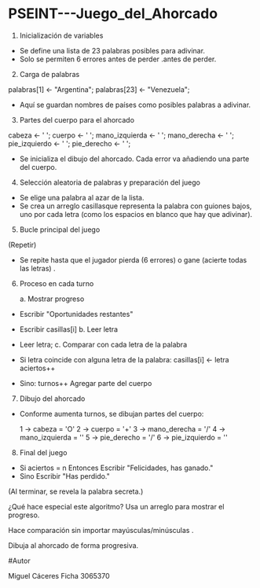 # PSEINT---Juego_del_Ahorcado
1. Inicialización de variables

- Se define una lista de 23 palabras posibles para adivinar.
- Solo se permiten 6 errores antes de perder .antes de perder.

2. Carga de palabras

palabras[1] <- "Argentina";
palabras[23] <- "Venezuela";
- Aquí se guardan nombres de países como posibles palabras a adivinar.

3. Partes del cuerpo para el ahorcado

cabeza <- ' ';
cuerpo <- ' ';
mano_izquierda <- ' ';
mano_derecha <- ' ';
pie_izquierdo <- ' ';
pie_derecho <- ' ';
- Se inicializa el dibujo del ahorcado. Cada error va añadiendo una parte del cuerpo.

4. Selección aleatoria de palabras y preparación del juego

- Se elige una palabra al azar de la lista.
- Se crea un arreglo casillasque representa la palabra con guiones bajos, uno por cada letra (como los espacios en blanco que hay que adivinar).

5. Bucle principal del juego

(Repetir)
- Se repite hasta que el jugador pierda (6 errores) o gane (acierte todas las letras) .

6. Proceso en cada turno

    a. Mostrar progreso

- Escribir "Oportunidades restantes"
- Escribir casillas[i]
    b. Leer letra

- Leer letra;
    c. Comparar con cada letra de la palabra

- Si letra coincide con alguna letra de la palabra:
    casillas[i] <- letra
    aciertos++
- Sino:
    turnos++
    Agregar parte del cuerpo

7. Dibujo del ahorcado

- Conforme aumenta turnos, se dibujan partes del cuerpo:

    1 -> cabeza = 'O'
    2 -> cuerpo = '+'
    3 -> mano_derecha = '/'
    4 -> mano_izquierda = '\'
    5 -> pie_derecho = '/'
    6 -> pie_izquierdo = '\'

8. Final del juego

- Si aciertos = n Entonces
    Escribir "Felicidades, has ganado."
- Sino
    Escribir "Has perdido."

(Al terminar, se revela la palabra secreta.)


¿Qué hace especial este algoritmo?
Usa un arreglo para mostrar el progreso.

Hace comparación sin importar mayúsculas/minúsculas .

Dibuja al ahorcado de forma progresiva.



#Autor

Miguel Cáceres
Ficha 3065370
